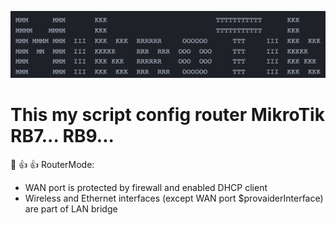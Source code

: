 ![This is an image](mikrotik.png)

# This my script config router MikroTik RB7... RB9...

:cowboy_hat_face: :+1: :thumbsup:
RouterMode:

- WAN port is protected by firewall and enabled DHCP client
- Wireless and Ethernet interfaces (except WAN port $provaiderInterface)
  are part of LAN bridge
